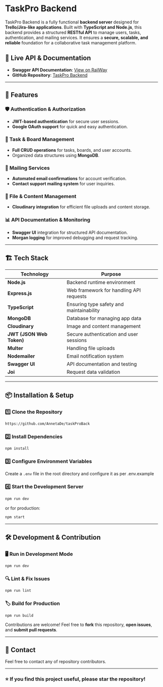 # TaskPro Backend

TaskPro Backend is a fully functional **backend server** designed for **Trello/Jira-like applications**. Built with **TypeScript and Node.js**, this backend provides a structured **RESTful API** to manage users, tasks, authentication, and mailing services. It ensures a **secure, scalable, and reliable** foundation for a collaborative task management platform.

## 🔗 Live API & Documentation

- **Swagger API Documentation**: [View on RailWay](https://task-pro-backend-xdd4.onrender.com/api-docs)
- **GitHub Repository**: [TaskPro Backend](https://github.com/AnnetaDe/taskProBack)

---

## 🚀 Features

### 🛡️ Authentication & Authorization
- **JWT-based authentication** for secure user sessions.
- **Google OAuth support** for quick and easy authentication.

### 📌 Task & Board Management
- **Full CRUD operations** for tasks, boards, and user accounts.
- Organized data structures using **MongoDB**.

### 📩 Mailing Services
- **Automated email confirmations** for account verification.
- **Contact support mailing system** for user inquiries.

### 🛂 File & Content Management
- **Cloudinary integration** for efficient file uploads and content storage.

### 📊 API Documentation & Monitoring
- **Swagger UI** integration for structured API documentation.
- **Morgan logging** for improved debugging and request tracking.

---

## 🏗️ Tech Stack

| Technology  | Purpose |
|-------------|---------|
| **Node.js** | Backend runtime environment |
| **Express.js** | Web framework for handling API requests |
| **TypeScript** | Ensuring type safety and maintainability |
| **MongoDB** | Database for managing app data |
| **Cloudinary** | Image and content management |
| **JWT (JSON Web Token)** | Secure authentication and user sessions |
| **Multer** | Handling file uploads |
| **Nodemailer** | Email notification system |
| **Swagger UI** | API documentation and testing |
| **Joi** | Request data validation |

---

## 📦 Installation & Setup

### 1️⃣ Clone the Repository
```sh
https://github.com/AnnetaDe/taskProBack
```

### 2️⃣ Install Dependencies
```sh
npm install
```

### 3️⃣ Configure Environment Variables
Create a `.env` file in the root directory and configure it as per .env.example

### 4️⃣ Start the Development Server
```sh
npm run dev
```
or for production:
```sh
npm start
```

---

## 🛠 Development & Contribution

### 🖥️ Run in Development Mode
```sh
npm run dev
```

### 🔍 Lint & Fix Issues
```sh
npm run lint
```

### 🏷️ Build for Production
```sh
npm run build
```

Contributions are welcome! Feel free to **fork** this repository, **open issues**, and **submit pull requests**.

---

## 📨 Contact

Feel free to contact any of repository contributors.

---

### ⭐ If you find this project useful, please **star** the repository!



